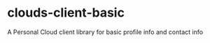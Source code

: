 clouds-client-basic
===================

A Personal Cloud client library for basic profile info and contact info
